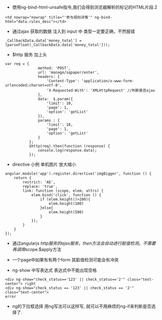 * 使用ng-bind-html-unsafe指令,我们会得到浏览器解析的标记的HTML片段.2
```
<td nowrap="nowrap" title="'参与规则详情'" ng-bind-html="data.rules_desc"></td>
```

* 通过ajax 获取的数据 注入到 input 中 类型一定要正确，不然报错
```
_CallbackData.data['money_total'] = (parseFloat(_CallbackData.data['money_total']));
```

* $http 服务 加上头
```
var req = {
               method: 'POST',
               url: 'manage/sqpaper/enter',
               headers: {
                   'Content-Type': 'application/x-www-form-urlencoded;charset=utf-8',
                   'X-Requested-With': 'XMLHttpRequest' //判断是否ajax
               },
               data:  $.param({
                   'limit': 10,
                   'page': 1,
                   'option': 'getList'
               }),
               params : {
                   'limit': 10,
                   'page': 1,
                   'option': 'getList'
               }
           };
           $http(req).then(function (response) {
               console.log(response.data);
           });
```

* directive 小例 单机图片 放大缩小
```
angular.module('app').register.directive('imgBigger', function () {
    return {
        restrict: 'AE',
        replace: 'true',
        link: function (scope, elem, attrs) {
            elem.bind('click', function () {
                if (elem.height()>200){
                    elem.height(100)
                }else{
                    elem.height(500)
                }
            });
        }
    }
});
```

* 通过angularjs  $http 服务的ajax 服务，then 方法会自动进行脏值检测。不需要再调用$scope.$apply方法

* 一个page中如果有有两个form 其脏值检测可能会有冲突

* ng-show 中写表达式 表达式中不能出现空格
```
<div ng-show="check_status=='123' || check_status=='2'" class="text-center"> right
<div ng-show="check_status == '123' || check_status == '2'" class="text-center">
error
```
* ng的下拉框选择 用ng写法可以这样写, 就可以不用麻烦的ng-if来判断是否选择了.
